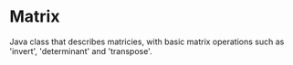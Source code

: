 # Matrix
Java class that describes matricies, with basic matrix operations such as 'invert', 'determinant' and 'transpose'.
